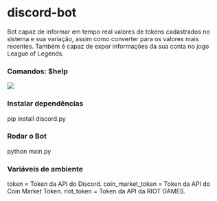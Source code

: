 # discord-bot
Bot capaz de informar em tempo real valores de tokens cadastrados no sistema e sua variação, assim como converter para os valores mais recentes.
Também é capaz de expor informações da sua conta no jogo League of Legends.

<h3>Comandos: $help</h3>
<img src="https://user-images.githubusercontent.com/67207736/157734761-6b686fee-cae7-4547-9707-49e3822e8723.png"/>

<h3>Instalar dependências</h3>
pip install discord.py

<h3>Rodar o Bot</h3>
python main.py

<h3>Variáveis de ambiente</h3>
token = Token da API do Discord.
coin_market_token = Token da API do Coin Market Token.
riot_token = Token da API da RIOT GAMES.

